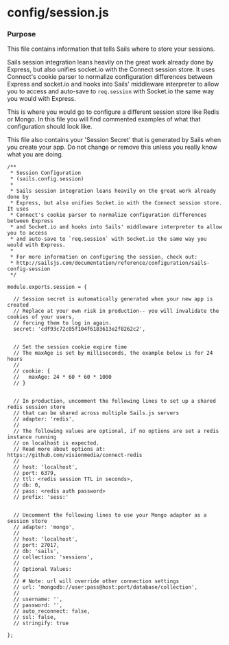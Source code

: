 # config/session.js
### Purpose
This file contains information that tells Sails where to store your sessions.

Sails session integration leans heavily on the great work already done by Express, but also unifies socket.io with the Connect session store. It uses Connect's cookie parser to normalize configuration differences between Express and socket.io and hooks into Sails' middleware interpreter to allow you to access and auto-save to `req.session` with Socket.io the same way you would with Express.

This is where you would go to configure a different session store like Redis or Mongo.  In this file you will find commented examples of what that configuration should look like.

This file also contains your 'Session Secret' that is generated by Sails when you create your app.  Do not change or remove this unless you really know what you are doing.


<docmeta name="displayName" value="session.js">

```
/**
 * Session Configuration
 * (sails.config.session)
 *
 * Sails session integration leans heavily on the great work already done by
 * Express, but also unifies Socket.io with the Connect session store. It uses
 * Connect's cookie parser to normalize configuration differences between Express
 * and Socket.io and hooks into Sails' middleware interpreter to allow you to access
 * and auto-save to `req.session` with Socket.io the same way you would with Express.
 *
 * For more information on configuring the session, check out:
 * http://sailsjs.com/documentation/reference/configuration/sails-config-session
 */

module.exports.session = {

  // Session secret is automatically generated when your new app is created
  // Replace at your own risk in production-- you will invalidate the cookies of your users,
  // forcing them to log in again.
  secret: 'cdf93c72c05f104f6183613e2f8262c2',


  // Set the session cookie expire time
  // The maxAge is set by milliseconds, the example below is for 24 hours
  //
  // cookie: {
  //   maxAge: 24 * 60 * 60 * 1000
  // }


  // In production, uncomment the following lines to set up a shared redis session store
  // that can be shared across multiple Sails.js servers
  // adapter: 'redis',
  //
  // The following values are optional, if no options are set a redis instance running
  // on localhost is expected.
  // Read more about options at: https://github.com/visionmedia/connect-redis
  //
  // host: 'localhost',
  // port: 6379,
  // ttl: <redis session TTL in seconds>,
  // db: 0,
  // pass: <redis auth password>
  // prefix: 'sess:'


  // Uncomment the following lines to use your Mongo adapter as a session store
  // adapter: 'mongo',
  //
  // host: 'localhost',
  // port: 27017,
  // db: 'sails',
  // collection: 'sessions',
  //
  // Optional Values:
  //
  // # Note: url will override other connection settings
  // url: 'mongodb://user:pass@host:port/database/collection',
  //
  // username: '',
  // password: '',
  // auto_reconnect: false,
  // ssl: false,
  // stringify: true

};

```
